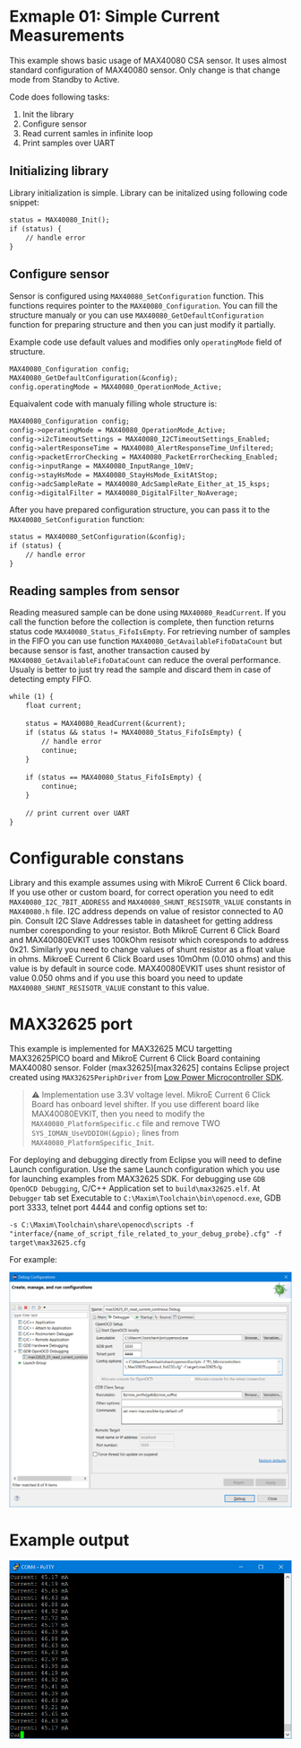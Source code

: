 # Exmaple 01: Simple Current Measurements
This example shows basic usage of MAX40080 CSA sensor. It uses almost standard configuration of MAX40080 sensor. Only change is that change mode from Standby to Active.

Code does following tasks:

1. Init the library
2. Configure sensor
3. Read current samles in infinite loop
4. Print samples over UART

## Initializing library
Library initialization is simple. Library can be initalized using following code snippet:

```
status = MAX40080_Init();
if (status) {
	// handle error
}
```

## Configure sensor
Sensor is configured using `MAX40080_SetConfiguration` function. This functions requires pointer to the `MAX40080_Configuration`. You can fill the structure manualy or you can use `MAX40080_GetDefaultConfiguration` function for preparing structure and then you can just modify it partially.

Example code use default values and modifies only `operatingMode` field of structure.

```
MAX40080_Configuration config;
MAX40080_GetDefaultConfiguration(&config);
config.operatingMode = MAX40080_OperationMode_Active;
```

Equaivalent code with manualy filling whole structure is:

```
MAX40080_Configuration config;
config->operatingMode = MAX40080_OperationMode_Active;
config->i2cTimeoutSettings = MAX40080_I2CTimeoutSettings_Enabled;
config->alertResponseTime = MAX40080_AlertResponseTime_Unfiltered;
config->packetErrorChecking = MAX40080_PacketErrorChecking_Enabled;
config->inputRange = MAX40080_InputRange_10mV;
config->stayHsMode = MAX40080_StayHsMode_ExitAtStop;
config->adcSampleRate = MAX40080_AdcSampleRate_Either_at_15_ksps;
config->digitalFilter = MAX40080_DigitalFilter_NoAverage;
```

After you have prepared configuration structure, you can pass it to the `MAX40080_SetConfiguration` function:

```
status = MAX40080_SetConfiguration(&config);
if (status) {
	// handle error
}
```

## Reading samples from sensor

Reading measured sample can be done using `MAX40080_ReadCurrent`. If you call the function before the collection is complete, then function returns status code `MAX40080_Status_FifoIsEmpty`. For retrieving number of samples in the FIFO you can use function `MAX40080_GetAvailableFifoDataCount` but because sensor is fast, another transaction caused by `MAX40080_GetAvailableFifoDataCount` can reduce the overal performance. Usualy is better to just try read the sample and discard them in case of detecting empty FIFO.

```
while (1) {
	float current;

	status = MAX40080_ReadCurrent(&current);
	if (status && status != MAX40080_Status_FifoIsEmpty) {
		// handle error
		continue;
	}

	if (status == MAX40080_Status_FifoIsEmpty) {
		continue;
	}

	// print current over UART
}
```

# Configurable constans
Library and this example assumes using with MikroE Current 6 Click board. If you use other or custom board, for correct operation you need to edit `MAX40080_I2C_7BIT_ADDRESS` and `MAX40080_SHUNT_RESISOTR_VALUE` constants in `MAX40080.h` file. I2C address depends on value of resistor connected to A0 pin. Consult I2C Slave Addresses table in datasheet for getting address number coresponding to your resistor. Both MikroE Current 6 Click Board and MAX40080EVKIT uses 100kOhm resisotr which coresponds to address 0x21. Similarly you need to change values of shunt resistor as a float value in ohms. MikroeE Current 6 Click Board uses 10mOhm (0.010 ohms) and this value is by default in source code. MAX40080EVKIT uses shunt resistor of value 0.050 ohms and if you use this board you need to update `MAX40080_SHUNT_RESISOTR_VALUE` constant to this value.

# MAX32625 port
This example is implemented for MAX32625 MCU targetting MAX32625PICO board and MikroE Current 6 Click Board containing MAX40080 sensor. Folder (max32625)[max32625] contains Eclipse project created using `MAX32625PeriphDriver` from [Low Power Microcontroller SDK](https://www.maximintegrated.com/en/design/software-description.html/swpart=SFW0001500A).

> :warning: Implementation use 3.3V voltage level. MikroE Current 6 Click Board has onboard level shifter. If you use different board like MAX40080EVKIT, then you need to modify the `MAX40080_PlatformSpecific.c` file and remove TWO `SYS_IOMAN_UseVDDIOH(&gpio);` lines from `MAX40080_PlatformSpecific_Init`.

For deploying and debugging directly from Eclipse you will need to define Launch configuration. Use the same Launch configuration which you use for launching examples from MAX32625 SDK. For debugging use `GDB OpenOCD Debugging`, C/C++ Application set to `build\max32625.elf`. At `Debugger` tab set Executable to `C:\Maxim\Toolchain\bin\openocd.exe`, GDB port 3333, telnet port 4444 and config options set to:

```
-s C:\Maxim\Toolchain\share\openocd\scripts -f "interface/{name_of_script_file_related_to_your_debug_probe}.cfg" -f target\max32625.cfg
```

For example:

![Configuration of Eclipse launch profile](readme_assets/max32625_debug_cfg.png)

# Example output

![Example output](readme_assets/output.png)
